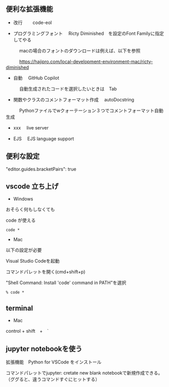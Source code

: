 ## 便利な拡張機能

- 改行　　
code-eol

- プログラミングフォント　
Ricty Diminished　を設定のFont Familyに指定してやる

　　　macの場合のフォントのダウンロードは例えば、以下を参照

　　　https://hajipro.com/local-development-environment-mac/ricty-diminished
   
- 自動　
GitHub Copilot

　　　自動生成されたコードを選択したいときは　Tab 
   
- 関数やクラスのコメントフォーマット作成
　autoDocstring
 
　　　Pythonファイルでwクォーテーション３つでコメントフォーマット自動生成

- xxx　
live server

- EJS　
EJS language support

## 便利な設定

"editor.guides.bracketPairs": true

## vscode 立ち上げ

- Windows

おそらく何もしなくても

code が使える

```
code *
```

- Mac

以下の設定が必要

Visual Studio Codeを起動

コマンドパレットを開く(cmd+shift+p)

"Shell Command: Install 'code' command in PATH"を選択

```
% code *
```

## terminal

- Mac

control + shift　+　` 

## jupyter notebookを使う

拡張機能　Python for VSCode をインストール

コマンドパレットでjupyter: cretate new blank notebookで新規作成できる。　（ググると、違うコマンドすぐにヒットする）



